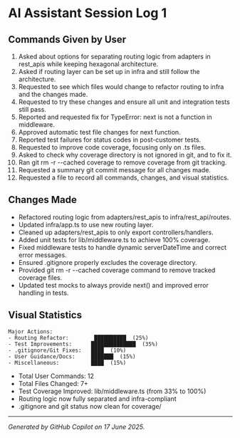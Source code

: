 # AI Assistant Session Log 1

## Commands Given by User

1. Asked about options for separating routing logic from adapters in rest_apis while keeping hexagonal architecture.
2. Asked if routing layer can be set up in infra and still follow the architecture.
3. Requested to see which files would change to refactor routing to infra and the changes made.
4. Requested to try these changes and ensure all unit and integration tests still pass.
5. Reported and requested fix for TypeError: next is not a function in middleware.
6. Approved automatic test file changes for next function.
7. Reported test failures for status codes in post-customer tests.
8. Requested to improve code coverage, focusing only on .ts files.
9. Asked to check why coverage directory is not ignored in git, and to fix it.
10. Ran git rm -r --cached coverage to remove coverage from git tracking.
11. Requested a summary git commit message for all changes made.
12. Requested a file to record all commands, changes, and visual statistics.

## Changes Made

- Refactored routing logic from adapters/rest_apis to infra/rest_api/routes.
- Updated infra/app.ts to use new routing layer.
- Cleaned up adapters/rest_apis to only export controllers/handlers.
- Added unit tests for lib/middleware.ts to achieve 100% coverage.
- Fixed middleware tests to handle dynamic serverDateTime and correct error messages.
- Ensured .gitignore properly excludes the coverage directory.
- Provided git rm -r --cached coverage command to remove tracked coverage files.
- Updated test mocks to always provide next() and improved error handling in tests.

## Visual Statistics

```
Major Actions:
- Routing Refactor:        ██████████  (25%)
- Test Improvements:      ██████████████  (35%)
- .gitignore/Git Fixes:   ████  (10%)
- User Guidance/Docs:     ███████  (15%)
- Miscellaneous:          ████  (15%)
```

- Total User Commands: 12
- Total Files Changed: 7+
- Test Coverage Improved: lib/middleware.ts (from 33% to 100%)
- Routing logic now fully separated and infra-compliant
- .gitignore and git status now clean for coverage/

---
*Generated by GitHub Copilot on 17 June 2025.*
